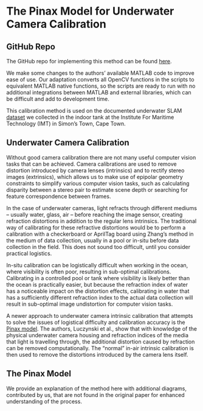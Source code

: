 # The Pinax Model for Underwater Camera Calibration

## GitHub Repo
The GitHub repo for implementing this method can be found [here](https://github.com/adriennewinter/Pinax-Camera-Model).

We make some changes to the authors’ available MATLAB code to improve ease of use. Our adaptation converts all OpenCV functions in the scripts to equivalent MATLAB native functions, so the scripts are ready to run with no additional integrations between MATLAB and external libraries, which can be difficult and add to development time.

This calibration method is used on the documented underwater SLAM [dataset](https://github.com/African-Robotics-Unit/Ship-Hull-Vinyl-Dataset) we collected in the indoor tank at the Institute For Maritime Technology (IMT) in Simon’s Town, Cape Town.

## Underwater Camera Calibration
Without good camera calibration there are not many useful computer vision tasks that can be achieved. Camera calibrations are used to remove
distortion introduced by camera lenses (intrinsics) and to rectify stereo images (extrinsics), which allows us to make use of epipolar geometry constraints to simplify various computer vision tasks, such as calculating disparity between a stereo pair to estimate scene depth or searching for feature correspondence between frames.

In the case of underwater cameras, light refracts through different mediums – usually water, glass, air – before reaching the image sensor, creating refraction distortions in addition to the regular lens intrinsics. The traditional way of calibrating for these refractive distortions would be to perform a calibration with a checkerboard or AprilTag board using Zhang’s method in the medium of data collection, usually in a pool or in-situ before data collection in the field. This does not sound too difficult, until you consider practical logistics.

In-situ calibration can be logistically difficult when working in the ocean, where visibility is often poor, resulting in sub-optimal calibrations. Calibrating in a controlled pool or tank where visibility is likely better than the ocean is practically easier, but because the refraction index of water has a noticeable impact on the distortion effects, calibrating in water that has a sufficiently different refraction index to the actual data collection will result in sub-optimal image undistortion for computer vision tasks.

A newer approach to underwater camera intrinsic calibration that attempts to solve the issues of logistical difficulty and calibration accuracy is the [Pinax model](https://www.sciencedirect.com/science/article/pii/S0029801817300434). The authors, Luczynski et al., show that with knowledge of the physical underwater camera housing and refraction indices of the media that light is travelling through, the additional distortion caused by refraction can be removed computationally. The “normal” in-air intrinsic calibration is then used to remove the distortions introduced by the camera lens itself.

## The Pinax Model
We provide an explanation of the method here with additional diagrams, contributed by us, that are not found in the original paper for enhanced understanding of the process. 
